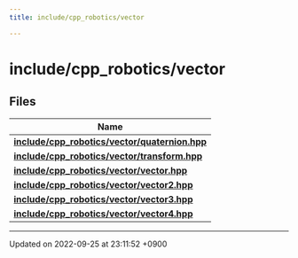 ```yaml
---
title: include/cpp_robotics/vector

---
```


# include/cpp_robotics/vector



## Files

| Name           |
| -------------- |
| **[include/cpp_robotics/vector/quaternion.hpp](/cpp_robotics_core/doxybook/Files/quaternion_8hpp/#file-quaternion.hpp)**  |
| **[include/cpp_robotics/vector/transform.hpp](/cpp_robotics_core/doxybook/Files/transform_8hpp/#file-transform.hpp)**  |
| **[include/cpp_robotics/vector/vector.hpp](/cpp_robotics_core/doxybook/Files/vector_8hpp/#file-vector.hpp)**  |
| **[include/cpp_robotics/vector/vector2.hpp](/cpp_robotics_core/doxybook/Files/vector2_8hpp/#file-vector2.hpp)**  |
| **[include/cpp_robotics/vector/vector3.hpp](/cpp_robotics_core/doxybook/Files/vector3_8hpp/#file-vector3.hpp)**  |
| **[include/cpp_robotics/vector/vector4.hpp](/cpp_robotics_core/doxybook/Files/vector4_8hpp/#file-vector4.hpp)**  |






-------------------------------

Updated on 2022-09-25 at 23:11:52 +0900
